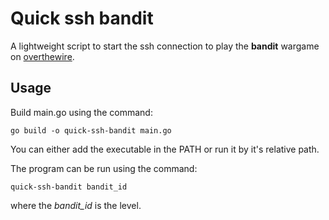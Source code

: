 # Quick ssh bandit
A lightweight script to start the ssh connection to play the **bandit** wargame on [overthewire](https://overthewire.org/wargames/). 

## Usage
Build main.go using the command:
```shell
go build -o quick-ssh-bandit main.go
```
You can either add the executable in the PATH or run it by it's relative path.

The program can be run using the command:
```shell
quick-ssh-bandit bandit_id
```
where the *bandit_id* is the level.
